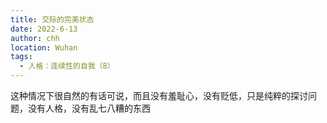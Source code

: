 ```yaml
---
title: 交际的完美状态
date: 2022-6-13
author: chh
location: Wuhan
tags:
  - 人格：连续性的自我（8）
---
```


这种情况下很自然的有话可说，而且没有羞耻心，没有贬低，只是纯粹的探讨问题，没有人格，没有乱七八糟的东西
